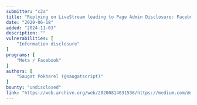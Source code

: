```yaml
---
submitter: "c2a"
title: "Replying on LiveStream leading to Page Admin Disclosure: Facebook Bug Bounty"
date: "2020-06-18"
added: "2024-11-03"
description: ""
vulnerabilities: [
    "Information disclosure"
]
programs: [
    "Meta / Facebook"
]
authors: [
    "Saugat Pokharel (@saugatscript)"
]
bounty: "undisclosed"
link: "https://web.archive.org/web/20200814031536/https://medium.com/@saugatpokharel/replying-on-livestream-leading-to-page-admin-disclosure-facebook-bug-bounty-b24792a19638"
---
```




